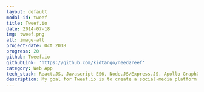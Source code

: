 ```yaml
---
layout: default
modal-id: tweef
title: Tweef.io
date: 2014-07-18
img: tweef.png
alt: image-alt
project-date: Oct 2018
progress: 20
github: Tweef.io
githubLink: 'https://github.com/kidtango/need2reef'
category: Web App
tech_stack: React.JS, Javascript ES6, Node.JS/Express.JS, Apollo GraphQL Server & Client, Gestalt CSS, PostgreSQL, Context API
description: My goal for Tweef.io is to create a social-media platform for the reef keeping community. Tweef provides a mean for vendors and hobbyists to share their love for marine animals. <br><br>In addition to sharing info, Tweef provides a marketplace for the members to sell corals and equipment. Most importantly, my vision is to provide a platform for hobbyists to share the beauty of their tanks, and their love for the hobby.<br><br> The dream feature that I would like to implement in the near future is to link live videos of all the tanks. In this way, members can view reef tanks from around the world as they go through their light cycles. <br><br> This project solidifies my understanding of GraphQL and how it works with frameworks such as Node.JS, React.JS, and other support libararies. I was able to create a GraphQL API that handles complex data relationships that allow for users to be authenticated, perform CRUD functions such as creating, & deleting comments, and much more. <br><br> On the client side, GraphQL allows for very precise querying of data, which eases the complexity of creating UI functionalies. A good case for GraphQL is the implimentation of cursor based pagination. I was able to quickly query for the first set of data, while queuing up the next set without too much complexity as far as the coding is concerned. The concept is straight forward, and all the info needed is clearly explained on <a href="https://www.apollographql.com/">GraphQL Apollo's</a> site.<br><br>One of the biggest challenges that I'm facing at the moment with this project is to gain more info on market interest. How should I design the main entry point for the app? Should it behave more like Instagram or Facebook? <br><br> On the technical side, the challenge is to complete the prototype of the app and have it hosted securely. Another challenge is to create a mobile version. Should I use Flutter, React Native, or other mobile frameworks? Overall, I'm very happy with the lessions learned and the technical knowledge acquired. I've deepened my understanding of how data is queried from the frontend to backend, user authentication using JWT token, handling sessions, and etc.
---
```

